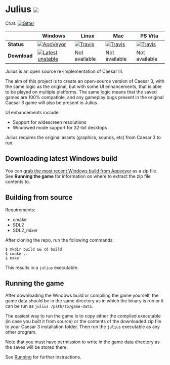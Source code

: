 # Julius ![](res/julius_48.png)

Chat: [![Gitter](https://badges.gitter.im/julius-game/community.svg)](https://gitter.im/julius-game/community)

|             | Windows | Linux | Mac | PS Vita |
|-------------|---------|-------------|-------------|-------------|
| **Status**  | [![AppVeyor](https://ci.appveyor.com/api/projects/status/github/bvschaik/julius?branch=master&svg=true)](https://ci.appveyor.com/project/bvschaik/julius) | [![Travis](https://travis-matrix-badges.herokuapp.com/repos/bvschaik/julius/branches/master/1)](https://travis-ci.org/bvschaik/julius) | [![Travis](https://travis-matrix-badges.herokuapp.com/repos/bvschaik/julius/branches/master/4)](https://travis-ci.org/bvschaik/julius) | [![Travis](https://travis-matrix-badges.herokuapp.com/repos/bvschaik/julius/branches/master/5)](https://travis-ci.org/bvschaik/julius) |
| **Download** | [![Latest unstable](https://img.shields.io/badge/latest_unstable-gray.svg?logo=appveyor&logoColor=silver)](https://ci.appveyor.com/api/projects/bvschaik/julius/artifacts/julius.zip?branch=master&job=Environment%3A%20APPVEYOR_BUILD_WORKER_IMAGE%3DVisual%20Studio%202015%2C%20COMPILER%3Dmingw%2C%20CMAKE_BUILD_TYPE%3DRelease%2C%20PLATFORMTOOLSET%3Dv140) | Not available | Not available | Not available |

Julius is an open source re-implementation of Caesar III.

The aim of this project is to create an open-source version of Caesar 3, with the same logic as the original, but with some UI enhancements, that is able to be played on multiple platforms. The same logic means that the saved games are 100% compatible, and any gameplay bugs present in the original Caesar 3 game will also be present in Julius.

UI enhancements include:
- Support for widescreen resolutions
- Windowed mode support for 32-bit desktops

Julius requires the original assets (graphics, sounds, etc) from Caesar 3 to run.

## Downloading latest Windows build

You can [grab the most recent Windows build from Appveyor](https://ci.appveyor.com/api/projects/bvschaik/julius/artifacts/julius.zip?branch=master&job=Environment%3A%20APPVEYOR_BUILD_WORKER_IMAGE%3DVisual%20Studio%202015%2C%20COMPILER%3Dmingw%2C%20CMAKE_BUILD_TYPE%3DRelease%2C%20PLATFORMTOOLSET%3Dv140) as a zip file. See **Running the game** for information on where to extract the zip file contents to.

## Building from source

Requirements:
- cmake
- SDL2
- SDL2_mixer

After cloning the repo, run the following commands:

	$ mkdir build && cd build
	$ cmake ..
	$ make

This results in a `julius` executable.

## Running the game

After downloading the Windows build or compiling the game yourself, the game data should be in the same directory as in which the binary is run or it can be run as `julius /path/to/game-data`.

The easiest way to run the game is to copy either the compiled executable (in case you built it from source) or the contents of the downloaded zip file to your Caesar 3 installation folder. Then run the `julius` executable as any other program.

Note that you must have permission to write in the game data directory as the saves will be stored there.

See [Running](RUNNING.md) for further instructions.
